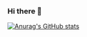 ### Hi there 👋

[![Anurag's GitHub stats](https://github-readme-stats.vercel.app/api?username=Fantom250YT)](https://github.com/anuraghazra/github-readme-stats)
